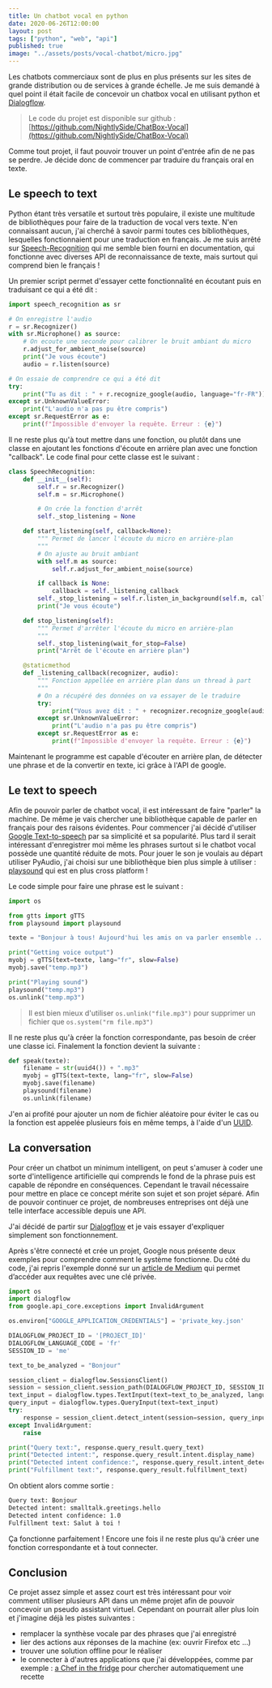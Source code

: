```yaml
---
title: Un chatbot vocal en python
date: 2020-06-26T12:00:00
layout: post
tags: ["python", "web", "api"]
published: true
image: "../assets/posts/vocal-chatbot/micro.jpg"
---
```


Les chatbots commerciaux sont de plus en plus présents sur les sites de grande distribution ou de services à grande échelle. Je me suis demandé à quel point il était facile de concevoir un chatbox vocal en utilisant python et [Dialogflow](https://dialogflow.cloud.google.com).

> Le code du projet est disponible sur github : [https://github.com/NightlySide/ChatBox-Vocal](https://github.com/NightlySide/ChatBox-Vocal)

Comme tout projet, il faut pouvoir trouver un point d'entrée afin de ne pas se perdre. Je décide donc de commencer par traduire du français oral en texte.

## Le speech to text

Python étant très versatile et surtout très populaire, il existe une multitude de bibliothèques pour faire de la traduction de vocal vers texte. N'en connaissant aucun, j'ai cherché à savoir parmi toutes ces bibliothèques, lesquelles fonctionnaient pour une traduction en français. Je me suis arrêté sur [Speech-Recognition](https://pypi.org/project/SpeechRecognition/) qui me semble bien fourni en documentation, qui fonctionne avec diverses API de reconnaissance de texte, mais surtout qui comprend bien le français !

Un premier script permet d'essayer cette fonctionnalité en écoutant puis en traduisant ce qui a été dit :

```python
import speech_recognition as sr

# On enregistre l'audio
r = sr.Recognizer()
with sr.Microphone() as source:
    # On ecoute une seconde pour calibrer le bruit ambiant du micro
    r.adjust_for_ambient_noise(source)
    print("Je vous écoute")
    audio = r.listen(source)

# On essaie de comprendre ce qui a été dit
try:
    print("Tu as dit : " + r.recognize_google(audio, language="fr-FR"))
except sr.UnknownValueError:
    print("L'audio n'a pas pu être compris")
except sr.RequestError as e:
    print(f"Impossible d'envoyer la requête. Erreur : {e}")
```

Il ne reste plus qu'à tout mettre dans une fonction, ou plutôt dans une classe en ajoutant les fonctions d'écoute en arrière plan avec une fonction "callback". Le code final pour cette classe est le suivant :

```python
class SpeechRecognition:
    def __init__(self):
        self.r = sr.Recognizer()
        self.m = sr.Microphone()

        # On crée la fonction d'arrêt
        self._stop_listening = None

    def start_listening(self, callback=None):
        """ Permet de lancer l'écoute du micro en arrière-plan
        """
        # On ajuste au bruit ambiant
        with self.m as source:
            self.r.adjust_for_ambient_noise(source)

        if callback is None:
            callback = self._listening_callback
        self._stop_listening = self.r.listen_in_background(self.m, callback)
        print("Je vous écoute")

    def stop_listening(self):
        """ Permet d'arrêter l'écoute du micro en arrière-plan
        """
        self._stop_listening(wait_for_stop=False)
        print("Arrêt de l'écoute en arrière plan")

    @staticmethod
    def _listening_callback(recognizer, audio):
        """ Fonction appellée en arrière plan dans un thread à part
        """
        # On a récupéré des données on va essayer de le traduire
        try:
            print("Vous avez dit : " + recognizer.recognize_google(audio , language="fr-FR"))
        except sr.UnknownValueError:
            print("L'audio n'a pas pu être compris")
        except sr.RequestError as e:
            print(f"Impossible d'envoyer la requête. Erreur : {e}")
```

Maintenant le programme est capable d'écouter en arrière plan, de détecter une phrase et de la convertir en texte, ici grâce à l'API de google.

## Le text to speech

Afin de pouvoir parler de chatbot vocal, il est intéressant de faire "parler" la machine. De même je vais chercher une bibliothèque capable de parler en français pour des raisons évidentes.
Pour commencer j'ai décidé d'utiliser [Google Text-to-speech](https://pypi.org/project/gTTS/) par sa simplicité et sa popularité. Plus tard il serait intéressant d'enregistrer moi même les phrases surtout si le chatbot vocal possède une quantité réduite de mots.
Pour jouer le son je voulais au départ utiliser PyAudio, j'ai choisi sur une bibliothèque bien plus simple à utiliser : [playsound](https://pypi.org/project/playsound/) qui est en plus cross platform !

Le code simple pour faire une phrase est le suivant :

```python
import os

from gtts import gTTS
from playsound import playsound

texte = "Bonjour à tous! Aujourd'hui les amis on va parler ensemble ..."

print("Getting voice output")
myobj = gTTS(text=texte, lang="fr", slow=False)
myobj.save("temp.mp3")

print("Playing sound")
playsound("temp.mp3")
os.unlink("temp.mp3")
```

> Il est bien mieux d'utiliser `os.unlink("file.mp3")` pour supprimer un fichier que `os.system("rm file.mp3")`

Il ne reste plus qu'à créer la fonction correspondante, pas besoin de créer une classe ici. Finalement la fonction devient la suivante :

```python
def speak(texte):
    filename = str(uuid4()) + ".mp3"
    myobj = gTTS(text=texte, lang="fr", slow=False)
    myobj.save(filename)
    playsound(filename)
    os.unlink(filename)
```

J'en ai profité pour ajouter un nom de fichier aléatoire pour éviter le cas ou la fonction est appelée plusieurs fois en même temps, à l'aide d'un [UUID](https://fr.wikipedia.org/wiki/Universal_Unique_Identifier).

## La conversation

Pour créer un chatbot un minimum intelligent, on peut s'amuser à coder une sorte d'intelligence artificielle qui comprends le fond de la phrase puis est capable de répondre en conséquences. Cependant le travail nécessaire pour mettre en place ce concept mérite son sujet et son projet séparé. Afin de pouvoir continuer ce projet, de nombreuses entreprises ont déjà une telle interface accessible depuis une API.

J'ai décidé de partir sur [Dialogflow](https://dialogflow.cloud.google.com/) et je vais essayer d'expliquer simplement son fonctionnement.

Après s'être connecté et crée un projet, Google nous présente deux exemples pour comprendre comment le système fonctionne.
Du côté du code, j'ai repris l'exemple donné sur un [article de Medium](https://medium.com/swlh/working-with-dialogflow-using-python-client-cb2196d579a4) qui permet d’accéder aux requêtes avec une clé privée.

```python
import os
import dialogflow
from google.api_core.exceptions import InvalidArgument

os.environ["GOOGLE_APPLICATION_CREDENTIALS"] = 'private_key.json'

DIALOGFLOW_PROJECT_ID = '[PROJECT_ID]'
DIALOGFLOW_LANGUAGE_CODE = 'fr'
SESSION_ID = 'me'

text_to_be_analyzed = "Bonjour"

session_client = dialogflow.SessionsClient()
session = session_client.session_path(DIALOGFLOW_PROJECT_ID, SESSION_ID)
text_input = dialogflow.types.TextInput(text=text_to_be_analyzed, language_code=DIALOGFLOW_LANGUAGE_CODE)
query_input = dialogflow.types.QueryInput(text=text_input)
try:
    response = session_client.detect_intent(session=session, query_input=query_input)
except InvalidArgument:
    raise

print("Query text:", response.query_result.query_text)
print("Detected intent:", response.query_result.intent.display_name)
print("Detected intent confidence:", response.query_result.intent_detection_confidence)
print("Fulfillment text:", response.query_result.fulfillment_text)
```

On obtient alors comme sortie :

```bash
Query text: Bonjour
Detected intent: smalltalk.greetings.hello
Detected intent confidence: 1.0
Fulfillment text: Salut à toi !
```

Ça fonctionne parfaitement ! Encore une fois il ne reste plus qu'à créer une fonction correspondante et à tout connecter.

## Conclusion

Ce projet assez simple et assez court est très intéressant pour voir comment utiliser plusieurs API dans un même projet afin de pouvoir concevoir un pseudo assistant virtuel.
Cependant on pourrait aller plus loin et j'imagine déjà les pistes suivantes :

- remplacer la synthèse vocale par des phrases que j'ai enregistré
- lier des actions aux réponses de la machine (ex: ouvrir Firefox etc ...)
- trouver une solution offline pour le réaliser
- le connecter à d'autres applications que j'ai développées, comme par exemple : [a Chef in the fridge](/projets/a-chef-in-the-fridge) pour chercher automatiquement une recette
